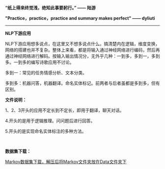 **“纸上得来终觉浅，绝知此事要躬行。”  —— 陆游**

**"Practice，practice，practice and summary makes perfect" —— dyliuti**

------

**NLP下游应用**

NLP下游应用想多说点，在这里又不想多说点什么。搞清楚内在逻辑，维度变换，网络的搭建也并不复杂。整体上来看，都是将输入通过神经网络进行编码，然后再通过神经网络进行解码。按输入输出情况分，无外乎几种：一到多，多到一，多到多。一到多的编写诗歌应用不讨论。

多到一：常见的任务情感分析、文本分类。

多到多：机器问答，机器翻译。命名实体标记。前两者与后者虽都是多到多，但有区别。

**文件说明：**

1、2、3开头的应用不定长到不定长，即用于翻译，聊天对话。

4.开头的是用于逻辑推理。问问题后进行回答。

5.开头的是实现命名实体标注的多种方法。

<br>

**数据集下载：**

[Markov数据集下载，解压后将Markov文件夹放在Data文件夹下](https://drive.google.com/file/d/1G3rmYtY7Io754vVogcEdtskvTqYfsiuF/view?usp=sharing)

